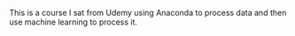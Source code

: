 This is a course I sat from Udemy using Anaconda to process data and then use machine learning to process it. 
